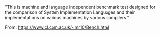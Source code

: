 "This is machine and language independent benchmark test designed for the comparison of System Implementation Languages and their implementations on various machines by various compilers."

From: https://www.cl.cam.ac.uk/~mr10/Bench.html

